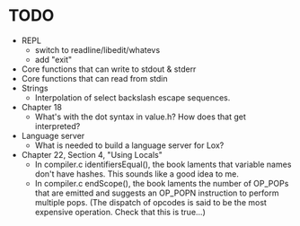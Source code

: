 # TODO
 - REPL
   - switch to readline/libedit/whatevs
   - add "exit"
 - Core functions that can write to stdout & stderr
 - Core functions that can read from stdin
 - Strings
   - Interpolation of select backslash escape sequences.
 - Chapter 18
   - What's with the dot syntax in value.h?  How does that get interpreted?
 - Language server
   - What is needed to build a language server for Lox?
 - Chapter 22, Section 4, "Using Locals"
   - In compiler.c identifiersEqual(), the book laments that variable names
     don't have hashes.  This sounds like a good idea to me.
   - In compiler.c endScope(), the book laments the number of OP_POPs that are
     emitted and suggests an OP_POPN instruction to perform multiple pops.
     (The dispatch of opcodes is said to be the most expensive operation.  Check
     that this is true...)
